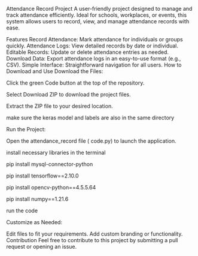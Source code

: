 Attendance Record Project
A user-friendly project designed to manage and track attendance efficiently. Ideal for schools, workplaces, or events, this system allows users to record, view, and manage attendance records with ease.

Features
Record Attendance: Mark attendance for individuals or groups quickly.
Attendance Logs: View detailed records by date or individual.
Editable Records: Update or delete attendance entries as needed.
Download Data: Export attendance logs in an easy-to-use format (e.g., CSV).
Simple Interface: Straightforward navigation for all users.
How to Download and Use
Download the Files:

Click the green Code button at the top of the repository.



Select Download ZIP to download the project files.



Extract the ZIP file to your desired location.

make sure the keras model and labels are also in the same directory

Run the Project:

Open the attendance_record file ( code.py) to launch the application.



install necessary libraries in the terminal

pip install mysql-connector-python

pip install tensorflow==2.10.0

pip install opencv-python==4.5.5.64

pip install numpy==1.21.6

run the code

Customize as Needed:

Edit files to fit your requirements.
Add custom branding or functionality.
Contribution
Feel free to contribute to this project by submitting a pull request or opening an issue.

